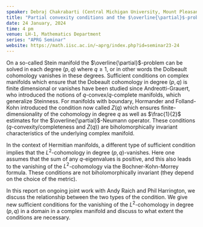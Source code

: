 ```yaml
---
speaker: Debraj Chakrabarti (Central Michigan University, Mount Pleasant, USA)
title: "Partial convexity conditions and the $\overline{\partial}$-problem"
date: 24 January, 2024
time: 4 pm
venue: LH-1, Mathematics Department
series: "APRG Seminar"
website: https://math.iisc.ac.in/~aprg/index.php?id=seminar23-24
---
```


On a so-called Stein manifold the $\overline{\partial}$-problem can be solved in each degree $(p,q)$ where $q\geq 1$,
or in other words the Dolbeault cohomology vanishes in these degrees. Sufficient conditions on complex manifolds which
ensure that the Dobeault cohomology in degree $(p,q)$ is finite dimensional or vanishes have been studied since
Andreotti-Grauert, who introduced the notions of  $q$-convex/$q$-complete manifolds, which generalize Steinness. For
manifolds with boundary, Hormander and Folland-Kohn introduced the condition now called $Z(q)$ which ensures
finite-dimensionality of the cohomology in degree $q$ as well as $\frac{1}{2}$ estimates for the $\overline{\partial}$-Neumann
operator. These conditions ($q$-convexity/completeness and $Z(q)$) are biholomorphically invariant characteristics of the
underlying complex manifold.

In the context of Hermitian manifolds, a different type of sufficient condition implies that the $L^2$-cohomology in degree
$(p,q)$-vanishes. Here one assumes that the sum of any $q$-eigenvalues is positive, and this also leads to the vanishing of
the $L^2$-cohomology via the Bochner-Kohn-Morrey formula. These conditions are not biholomorphically invariant (they depend
on the choice of the metric).

In this report on ongoing joint work with Andy Raich and Phil Harrington, we discuss the relationship between the two types
of the condition. We give new sufficient conditions for the vanishing of the $L^2$-cohomology in degree $(p,q)$ in a domain
in a complex manifold and discuss to what extent the conditions are necessary.
